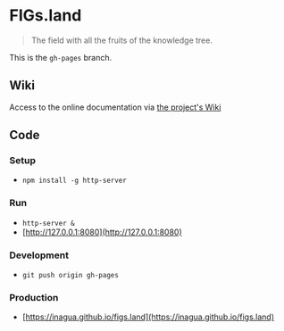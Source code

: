 # FIGs.land

> The field with all the fruits of the knowledge tree.

This is the `gh-pages` branch.


## Wiki

Access to the online documentation via [the project's Wiki](https://github.com/inagua/figs.land/wiki/)


## Code

### Setup

- `npm install -g http-server`


### Run

- `http-server &`
- [http://127.0.0.1:8080](http://127.0.0.1:8080)


### Development

- `git push origin gh-pages`


### Production

- [https://inagua.github.io/figs.land](https://inagua.github.io/figs.land)
